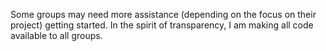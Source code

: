 Some groups may need more assistance (depending on the focus on their project) getting started. In the spirit of transparency, I am making all code available to all groups.
